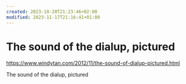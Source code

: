 ```yaml
---
created: 2023-10-20T21:23:46+02:00
modified: 2023-11-17T21:16:41+01:00
---
```


# The sound of the dialup, pictured

<https://www.windytan.com/2012/11/the-sound-of-dialup-pictured.html>

The sound of the dialup, pictured
